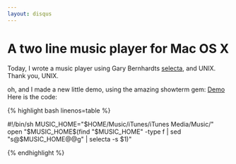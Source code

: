 ```yaml
---
layout: disqus
---
```

A two line music player for Mac OS X
=====

Today, I wrote a music player using Gary Bernhardts [selecta](https://github.com/garybernhardt/selecta), and UNIX.
Thank you, UNIX.

oh, and I made a new little demo, using the amazing showterm gem:
[Demo](http://showterm.io/18965b0e12b58a8f5cbe2)
Here is the code:

{% highlight bash linenos=table %}

#!/bin/sh
MUSIC_HOME="$HOME/Music/iTunes/iTunes Media/Music/"
open "$MUSIC_HOME$(find "$MUSIC_HOME" -type f | sed "s@$MUSIC_HOME@@g" | selecta -s $1)"

{% endhighlight %}

